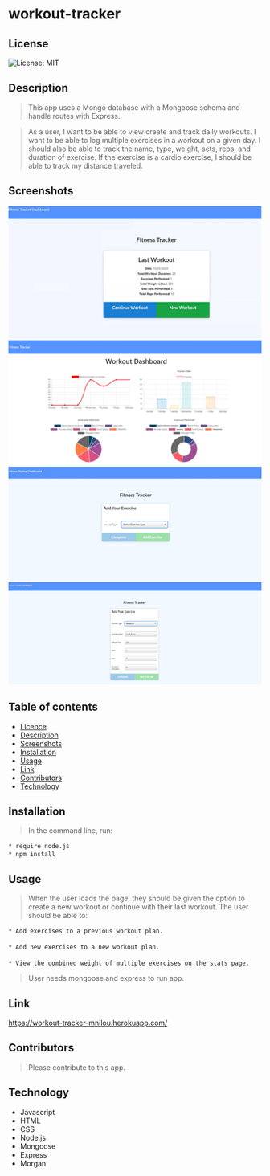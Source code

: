 # workout-tracker

## License

![License: MIT](https://img.shields.io/badge/License-MIT-yellow.svg)

## Description

> This app uses a Mongo database with a Mongoose schema and handle routes with Express.

> As a user, I want to be able to view create and track daily workouts. I want to be able to log multiple exercises in a workout on a given day. I should also be able to track the name, type, weight, sets, reps, and duration of exercise. If the exercise is a cardio exercise, I should be able to track my distance traveled.

## Screenshots

<img src= "public\img\screenshot-1.jpg" alt = "Screenshot of Workout App Homepage">
<img src= "public\img\screenshot-2.jpg" alt = "Screenshot of Workout App Dashboard">
<img src= "public\img\screenshot-3.jpg" alt = "Screenshot of Workout App Workout Page">
<img src= "public\img\screenshot-4.jpg" alt = "Screenshot of Workout App Workout Page">

## Table of contents

- [Licence](#Licence)
- [Description](#Description)
- [Screenshots](#Screenshots)
- [Installation](#Installation)
- [Usage](#Usage)
- [Link](#link)
- [Contributors](#Contributors)
- [Technology](#Technology)

## Installation

> In the command line, run:

    * require node.js
    * npm install 

## Usage

> When the user loads the page, they should be given the option to create a new workout or continue with their last workout.
The user should be able to:

    * Add exercises to a previous workout plan.

    * Add new exercises to a new workout plan.

    * View the combined weight of multiple exercises on the stats page.

> User needs mongoose and express to run app.    

## Link
https://workout-tracker-mnilou.herokuapp.com/ 

## Contributors

> Please contribute to this app.

## Technology

- Javascript
- HTML
- CSS
- Node.js
- Mongoose 
- Express 
- Morgan